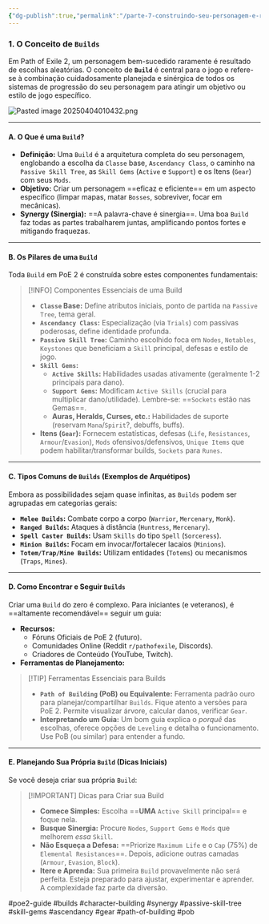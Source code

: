 ```yaml
---
{"dg-publish":true,"permalink":"/parte-7-construindo-seu-personagem-e-recursos-externos/1-o-conceito-de-builds/"}
---
```


### 1. O Conceito de `Builds`

Em Path of Exile 2, um personagem bem-sucedido raramente é resultado de escolhas aleatórias. O conceito de **`Build`** é central para o jogo e refere-se à combinação cuidadosamente planejada e sinérgica de todos os sistemas de progressão do seu personagem para atingir um objetivo ou estilo de jogo específico.

![Pasted image 20250404010432.png](/img/user/ANEXOS/Pasted%20image%2020250404010432.png)

---

#### A. O Que é uma `Build`?

*   **Definição:** Uma `Build` é a arquitetura completa do seu personagem, englobando a escolha da `Classe` base, `Ascendancy Class`, o caminho na `Passive Skill Tree`, as `Skill Gems` (`Active` e `Support`) e os Itens (`Gear`) com seus `Mods`.
*   **Objetivo:** Criar um personagem ==eficaz e eficiente== em um aspecto específico (limpar mapas, matar `Bosses`, sobreviver, focar em mecânicas).
*   **Synergy (Sinergia):** ==A palavra-chave é sinergia==. Uma boa `Build` faz todas as partes trabalharem juntas, amplificando pontos fortes e mitigando fraquezas.

---

#### B. Os Pilares de uma `Build`

Toda `Build` em PoE 2 é construída sobre estes componentes fundamentais:

> [!INFO] Componentes Essenciais de uma Build
> *   **`Classe` Base:** Define atributos iniciais, ponto de partida na `Passive Tree`, tema geral.
> *   **`Ascendancy Class`:** Especialização (via `Trials`) com passivas poderosas, define identidade profunda.
> *   **`Passive Skill Tree`:** Caminho escolhido foca em `Nodes`, `Notables`, `Keystones` que beneficiam a `Skill` principal, defesas e estilo de jogo.
> *   **`Skill Gems`:**
>     *   **`Active Skills`:** Habilidades usadas ativamente (geralmente 1-2 principais para dano).
>     *   **`Support Gems`:** Modificam `Active Skills` (crucial para multiplicar dano/utilidade). Lembre-se: ==`Sockets` estão nas Gemas==.
>     *   **Auras, Heralds, Curses, etc.:** Habilidades de suporte (reservam `Mana`/`Spirit`?, debuffs, buffs).
> *   **Itens (`Gear`):** Fornecem estatísticas, defesas (`Life`, `Resistances`, `Armour`/`Evasion`), `Mods` ofensivos/defensivos, `Unique Items` que podem habilitar/transformar builds, `Sockets` para `Runes`.

---

#### C. Tipos Comuns de `Builds` (Exemplos de Arquétipos)

Embora as possibilidades sejam quase infinitas, as `Builds` podem ser agrupadas em categorias gerais:

*   **`Melee Builds`:** Combate corpo a corpo (`Warrior`, `Mercenary`, `Monk`).
*   **`Ranged Builds`:** Ataques à distância (`Huntress`, `Mercenary`).
*   **`Spell Caster Builds`:** Usam `Skills` do tipo `Spell` (`Sorceress`).
*   **`Minion Builds`:** Focam em invocar/fortalecer lacaios (`Minions`).
*   **`Totem/Trap/Mine Builds`:** Utilizam entidades (`Totems`) ou mecanismos (`Traps`, `Mines`).

---

#### D. Como Encontrar e Seguir `Builds`

Criar uma `Build` do zero é complexo. Para iniciantes (e veteranos), é ==altamente recomendável== seguir um guia:

*   **Recursos:**
    *   Fóruns Oficiais de PoE 2 (futuro).
    *   Comunidades Online (Reddit `r/pathofexile`, Discords).
    *   Criadores de Conteúdo (YouTube, Twitch).
*   **Ferramentas de Planejamento:**

> [!TIP] Ferramentas Essenciais para Builds
> *   **`Path of Building` (PoB) ou Equivalente:** Ferramenta padrão ouro para planejar/compartilhar `Builds`. Fique atento a versões para PoE 2. Permite visualizar árvore, calcular danos, verificar `Gear`.
> *   **Interpretando um Guia:** Um bom guia explica o *porquê* das escolhas, oferece opções de `Leveling` e detalha o funcionamento. Use PoB (ou similar) para entender a fundo.

---

#### E. Planejando Sua Própria `Build` (Dicas Iniciais)

Se você deseja criar sua própria `Build`:

> [!IMPORTANT] Dicas para Criar sua Build
> *   **Comece Simples:** Escolha ==**UMA** `Active Skill` principal== e foque nela.
> *   **Busque Sinergia:** Procure `Nodes`, `Support Gems` e `Mods` que melhorem *essa* `Skill`.
> *   **Não Esqueça a Defesa:** ==Priorize `Maximum Life` e o `Cap` (75%) de `Elemental Resistances`==. Depois, adicione outras camadas (`Armour`, `Evasion`, `Block`).
> *   **Itere e Aprenda:** Sua primeira `Build` provavelmente não será perfeita. Esteja preparado para ajustar, experimentar e aprender. A complexidade faz parte da diversão.

#poe2-guide #builds #character-building #synergy #passive-skill-tree #skill-gems #ascendancy #gear #path-of-building #pob